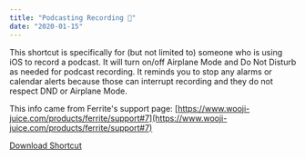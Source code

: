 ```yaml
---
title: "Podcasting Recording 📱"
date: "2020-01-15"
---
```


This shortcut is specifically for (but not limited to) someone who is using iOS to record a podcast. It will turn on/off Airplane Mode and Do Not Disturb as needed for podcast recording. It reminds you to stop any alarms or calendar alerts because those can interrupt recording and they do not respect DND or Airplane Mode.

This info came from Ferrite's support page: [https://www.wooji-juice.com/products/ferrite/support#7](https://www.wooji-juice.com/products/ferrite/support#7)

<a class="btn btn-primary" href="https://www.icloud.com/shortcuts/13e65129e953478ba900587c9caa3d10" target="_blank" rel="nofollow noopener noreferrer">Download Shortcut</a>
